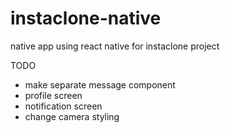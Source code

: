 # instaclone-native
native app using react native for instaclone project

TODO
- make separate message component
- profile screen
- notification screen
- change camera styling

